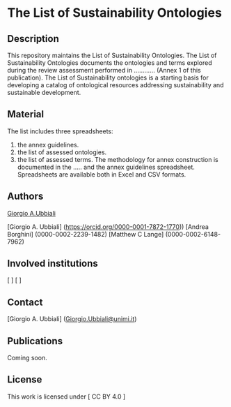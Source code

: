# The List of Sustainability Ontologies

## Description

This repository maintains the List of Sustainability Ontologies.  The List of Sustainability Ontologies documents the ontologies and terms explored during the review assessment performed in ………… (Annex 1 of this publication).
The List of Sustainability ontologies is a starting basis for developing a catalog of ontological resources addressing sustainability and sustainable development.

## Material

The list includes three spreadsheets: 
1) the annex guidelines.
2) the list of assessed ontologies.
3) the list of assessed terms. 
The methodology for annex construction is documented in the ….. and the annex guidelines spreadsheet.
Spreadsheets are available both in Excel and CSV formats.

## Authors
[Giorgio A.Ubbiali](https://orcid.org/0000-0001-7872-1770)

[Giorgio A. Ubbiali] (https://orcid.org/0000-0001-7872-1770))
[Andrea Borghini] (0000-0002-2239-1482)
[Matthew C Lange] (0000-0002-6148-7962)

## Involved institutions

[ ] 
[ ] 

## Contact

[Giorgio A. Ubbiali] (Giorgio.Ubbiali@unimi.it)

## Publications

Coming soon.

## License
This work is licensed under [ CC BY 4.0  ]
